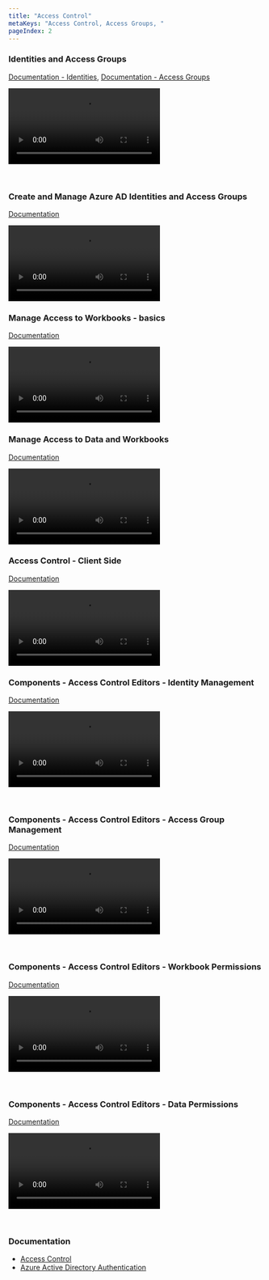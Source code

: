 ```yaml
---
title: "Access Control"
metaKeys: "Access Control, Access Groups, "
pageIndex: 2
---
```




### Identities and Access Groups
[Documentation - Identities](../docs/accesscontrol/identities.md), [Documentation - Access Groups](../docs/accesscontrol/accessgroups.md)

![video](https://profitbasedocs.blob.core.windows.net/videos/Identities%20and%20Access%20Groups.mp4)

<br/>

### Create and Manage Azure AD Identities and Access Groups
[Documentation](../docs/accesscontrol/accessgroups.md)

![video](https://profitbasedocs.blob.core.windows.net/videos/Users%20and%20Permissions%20-%20Create%20and%20Manage%20Azure%20AD%20Users%20and%20User%20Groups.mp4)
<br/>

### Manage Access to Workbooks - basics
[Documentation](../docs/accesscontrol/workbookperm.md)

![video](https://profitbasedocs.blob.core.windows.net/videos/Access%20Control%20-%20Manage%20access%20to%20Workbooks.mp4)
<br/>

### Manage Access to Data and Workbooks
[Documentation](../docs/accesscontrol/dataperm.md)

![video](https://profitbasedocs.blob.core.windows.net/videos/Users%20and%20Permissions%20-%20Manage%20access%20to%20data%20and%20Workbooks.mp4)
<br/>

### Access Control - Client Side
[Documentation](../docs/accesscontrol.md)

![video](https://profitbasedocs.blob.core.windows.net/videos/Identities%20client%20side%20%20-%20Basics.mp4)
<br/>


###  Components - Access Control Editors - Identity Management
[Documentation](../docs/workbooks/components/accesscontrol/identitymanagement.md)

![video](https://profitbasedocs.blob.core.windows.net/videos/Access%20Control%20-%20Identity%20management.mp4)

<br/>


###  Components - Access Control Editors - Access Group Management
[Documentation](../docs/workbooks/components/accesscontrol/accessgroupman.md)

![video](https://profitbasedocs.blob.core.windows.net/videos/Access%20Control%20-%20Access%20groups.mp4)

<br/>


###  Components - Access Control Editors - Workbook Permissions
[Documentation](../docs/workbooks/components/accesscontrol/workbookperm.md)

![video](https://profitbasedocs.blob.core.windows.net/videos/Access%20Control%20-%20Workbook%20Permissions%20Editor.mp4)

<br/>


###  Components - Access Control Editors - Data Permissions
[Documentation](../docs/workbooks/components/accesscontrol/dataperm.md)

![video](https://profitbasedocs.blob.core.windows.net/videos/Access%20Control%20-%20Data%20Permissions%20Editor.mp4)

<br/>

### Documentation  

* [Access Control](../docs/accesscontrol.md)
* [Azure Active Directory Authentication](../docs/systemsetup/installation/azureactdirauthent.md)
